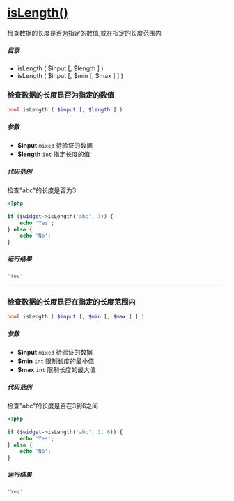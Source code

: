[isLength()](http://twinh.github.com/widget/api/isLength)
=========================================================

检查数据的长度是否为指定的数值,或在指定的长度范围内

##### 目录
* isLength ( $input [, $length ] )
* isLength ( $input [, $min [, $max ] ] )

### 检查数据的长度是否为指定的数值
```php
bool isLength ( $input [, $length ] )
```

##### 参数
* **$input** `mixed` 待验证的数据
* **$length** `int` 指定长度的值

##### 代码范例
检查"abc"的长度是否为3
```php
<?php
 
if ($widget->isLength('abc', 3)) {
    echo 'Yes';
} else {
    echo 'No';
}
```
##### 运行结果
```php
'Yes'
```
- - - -

### 检查数据的长度是否在指定的长度范围内
```php
bool isLength ( $input [, $min [, $max ] ] )
```

##### 参数
* **$input** `mixed` 待验证的数据
* **$min** `int` 限制长度的最小值
* **$max** `int` 限制长度的最大值

##### 代码范例
检查"abc"的长度是否在3到6之间
```php
<?php
 
if ($widget->isLength('abc', 3, 6)) {
    echo 'Yes';
} else {
    echo 'No';
}
```
##### 运行结果
```php
'Yes'
```
